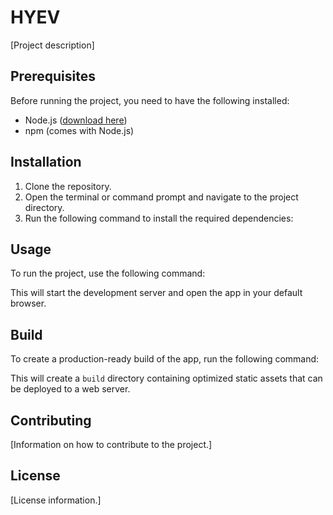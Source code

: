 # HYEV

[Project description]

## Prerequisites

Before running the project, you need to have the following installed:

- Node.js ([download here](https://nodejs.org/en/download/))
- npm (comes with Node.js)

## Installation

1. Clone the repository.
2. Open the terminal or command prompt and navigate to the project directory.
3. Run the following command to install the required dependencies:



## Usage

To run the project, use the following command:



This will start the development server and open the app in your default browser.

## Build

To create a production-ready build of the app, run the following command:


This will create a `build` directory containing optimized static assets that can be deployed to a web server.

## Contributing

[Information on how to contribute to the project.]

## License

[License information.]

